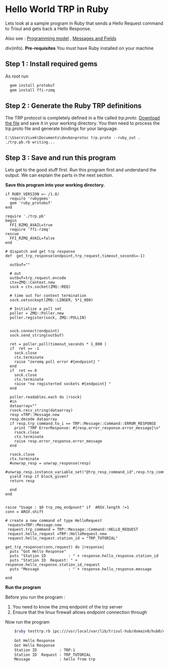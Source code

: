 # Hello World TRP in Ruby

Lets look at a sample program in Ruby that sends a Hello Request command
to Trisul and gets back a Hello Response.

Also see : [Programming model](/docs/trp/trpprogramodel) , [Messages and
Fields](/docs/ref/trpproto)

div(info). **Pre-requisites** You must have Ruby installed on your
machine

## Step 1 : Install required gems

As root run

```bash
  gem install protobuf
  gem install ffi-rzmq
```

## Step 2 : Generate the Ruby TRP definitions

The TRP protocol is completely defined in a file called *trp.proto*.
[Download the file](/docs/ref/trpproto) and save it in your working
directory. You then need to process the trp.proto file and generate
bindings for your language.

    C:\Users\Vivek\Documents\devbo>protoc trp.proto --ruby_out .
    ./trp.pb.rb writing...

## Step 3 : Save and run this program

Lets get to the good stuff first. Run this program first and understand
the output. We can explain the parts in the next section.

**Save this program into your working directory.**

```language-ruby
if RUBY_VERSION =~ /1.8/
  require 'rubygems'
  gem 'ruby_protobuf'
end

require './trp.pb'
begin
  FFI_RZMQ_AVAIL=true
  require 'ffi-rzmq'
rescue
  FFI_RZMQ_AVAIL=false
end

# dispatch and get trp response
def  get_trp_response(endpoint,trp_request,timeout_seconds=-1)

  outbuf=""

  # out
  outbuf=trp_request.encode
  ctx=ZMQ::Context.new
  sock = ctx.socket(ZMQ::REQ)

  # time out for context termination
  sock.setsockopt(ZMQ::LINGER, 5*1_000)

  # Initialize a poll set
  poller = ZMQ::Poller.new
  poller.register(sock, ZMQ::POLLIN)


  sock.connect(endpoint)
  sock.send_string(outbuf)

  ret = poller.poll(timeout_seconds * 1_000 )
  if  ret == -1 
    sock.close
    ctx.terminate 
    raise "zeromq poll error #{endpoint} " 
  end
  if  ret == 0 
    sock.close
    ctx.terminate 
    raise "no registerted sockets #{endpoint} " 
  end

  poller.readables.each do |rsock|
  #in 
  dataarray=""
  rsock.recv_string(dataarray)
  resp =TRP::Message.new
  resp.decode dataarray
  if resp.trp_command.to_i == TRP::Message::Command::ERROR_RESPONSE
    print "TRP ErrorResponse: #{resp.error_response.error_message}\n"
    rsock.close
    ctx.terminate 
    raise resp.error_response.error_message
  end

  rsock.close
  ctx.terminate 
  #unwrap_resp = unwrap_response(resp)
  #unwrap_resp.instance_variable_set("@trp_resp_command_id",resp.trp_command.to_i)
  yield resp if block_given?
  return resp

  end
end


raise "Usage : $0 trp_zmq_endpount" if  ARGV.length !=1
conn = ARGV.shift

# create a new command of type HelloRequest
 request=TRP::Message.new
 request.trp_command = TRP::Message::Command::HELLO_REQUEST
 request.hello_request =TRP::HelloRequest.new
 request.hello_request.station_id = "TRP_TUTORIAL"

get_trp_response(conn,request) do |response|
  puts "Got Hello Response"
  puts "Station ID          : " + response.hello_response.station_id
  puts "Station ID  Request: " + response.hello_response.station_id_request
  puts "Message             : " + response.hello_response.message

end
```

**Run the program**

Before you run the program :

1. You need to know the zmq endpoint of the trp server
2. Ensure that the linux firewall allows endpoint connection through

Now run the program


```sh
    $ruby testtrp.rb ipc:///usr/local/var/lib/trisul-hub/domain0/hub0/context0/run/trp_0
    
    Got Hello Response
    Got Hello Response
    Station ID          : TRP:1 
    Station ID  Request : TRP_TUTORIAL
    Message             : hello from trp
```